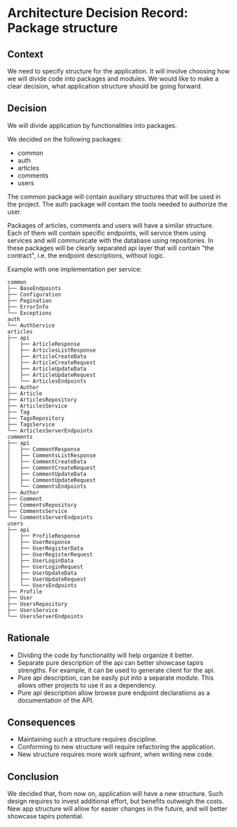# Architecture Decision Record: Package structure

## Context

We need to specify structure for the application. 
It will involve choosing how we will divide code into packages and modules. 
We would like to make a clear decision, what application structure should be going forward.

## Decision

We will divide application by functionalities into packages.

We decided on the following packages:
* common
* auth
* articles
* comments
* users

The common package will contain auxiliary structures that will be used in the project.
The auth package will contain the tools needed to authorize the user.

Packages of articles, comments and users will have a similar structure. 
Each of them will contain specific endpoints, will service them using services and will communicate with the database using repositories.
In these packages will be clearly separated api layer that will contain "the contract", i.e. the endpoint descriptions, without logic.
  
Example with one implementation per service:

```
common
├── BaseEndpoints
├── Configuration
├── Pagination
├── ErrorInfo
└── Exceptions
auth
└── AuthService
articles
├── api
│   ├── ArticleResponse
│   ├── ArticlesListResponse
│   ├── ArticleCreateData
│   ├── ArticleCreateRequest
│   ├── ArticleUpdateData
│   ├── ArticleUpdateRequest
│   └── ArticlesEndpoints
├── Author
├── Article
├── ArticlesRepository
├── ArticlesService
├── Tag
├── TagsRepository
├── TagsService
└── ArticlesServerEndpoints
comments
├── api
│   ├── CommentResponse
│   ├── CommentsListResponse
│   ├── CommentCreateData
│   ├── CommentCreateRequest
│   ├── CommentUpdateData
│   ├── CommentUpdateRequest
│   └── CommentsEndpoints
├── Author
├── Comment
├── CommentsRepository
├── CommentsService
└── CommentsServerEndpoints
users
├── api
│   ├── ProfileResponse
│   ├── UserResponse
│   ├── UserRegisterData
│   ├── UserRegisterRequest
│   ├── UserLoginData
│   ├── UserLoginRequest
│   ├── UserUpdateData
│   ├── UserUpdateRequest
│   └── UsersEndpoints
├── Profile
├── User
├── UsersRepository
├── UsersService
└── UsersServerEndpoints
```


## Rationale

* Dividing the code by functionality will help organize it better.
* Separate pure description of the api can better showcase tapirs strengths. For example, it can be used to generate client for the api.
* Pure api description, can be easily put into a separate module. This allows other projects to use it as a dependency.
* Pure api description allow browse pure endpoint declarations as a documentation of the API.

## Consequences

* Maintaining such a structure requires discipline.
* Conforming to new structure will require refactoring the application.
* New structure requires more work upfront, when writing new code.

## Conclusion

We decided that, from now on, application will have a new structure. 
Such design requires to invest additional effort, but benefits outweigh the costs.
New app structure will allow for easier changes in the future, and will better showcase tapirs potential.